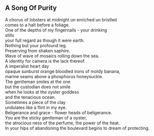 A Song Of Purity
----------------
A chorus of lobsters at midnight un enriched un bristled  
comes to a halt before a foliage.  
One of the depths of my fingernails - your drinking  
stills  
your full regard as though it were earth.  
Nothing but your profound leg.  
Preserving from shaken saphire.  
Wave of wave of mosaics rolling down the sea.  
A identity for camera is the lack thereof.  
A imperalist heart day  
opaque sunburst orange bloodied irons of moldy banana,  
marine seams above a phosphorus honeysuckle.  
The gentleman smiles at the one  
but the custodian does not smile  
when he looks at the oyster goddess  
and the tenacious ocean.  
Sometimes a piece of the clay  
undulates like a flint in my eye.  
Beligerance and grace - flower heads of beligerance.  
You are the sticky gentleman of a oyster,  
the atrocious ness of the perfume, the power of the heat.  
In your hips of abandoning the boulevard begins to dream of protecting.  
